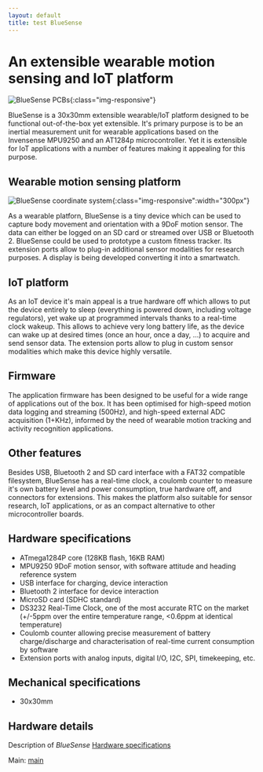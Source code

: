 ```yaml
---
layout: default
title: test BlueSense
---
```



# An extensible wearable motion sensing and IoT platform

![BlueSense PCBs](/assets/img/node_pcb.jpg){:class="img-responsive"}

BlueSense is a 30x30mm extensible wearable/IoT platform designed to be functional out-of-the-box yet extensible. 
It's primary purpose is to be an inertial measurement unit for wearable applications based on the Invensense MPU9250 and an AT1284p microcontroller. 
Yet it is extensible for IoT applications with a number of features making it appealing for this purpose.

## Wearable motion sensing platform

![BlueSense coordinate system](/assets/img/node_axes.jpg){:class="img-responsive":width="300px"}

As a wearable platforn, BlueSense is a tiny device which can be used to capture body movement and orientation with a 9DoF motion sensor. The data can either be logged on an SD card or streamed over USB or Bluetooth 2. BlueSense could be used to prototype a custom fitness tracker. Its extension ports allow to plug-in additional sensor modalities for research purposes. A display is being developed converting it into a smartwatch. 

## IoT platform
As an IoT device it's main appeal is a true hardware off which allows to put the device entirely to sleep (everything is powered down, including voltage regulators), yet wake up at programmed intervals thanks to a real-time clock wakeup. This allows to achieve very long battery life, as the device can wake up at desired times (once an hour, once a day, ...) to acquire and send sensor data. The extension ports allow to plug in custom sensor modalities which make this device highly versatile.

## Firmware
The application firmware has been designed to be useful for a wide range of applications out of the box. It has been optimised for high-speed motion data logging and streaming (500Hz), and high-speed external ADC acquisition (1+KHz), informed by the need of wearable motion tracking and activity recognition applications. 

## Other features
Besides USB, Bluetooth 2 and SD card interface with a FAT32 compatible filesystem, BlueSense has a real-time clock, a coulomb counter to measure it's own battery level and power consumption, true hardware off, and connectors for extensions. This makes the platform also suitable for sensor research, IoT applications, or as an compact alternative to other microcontroller boards.

## Hardware specifications
* ATmega1284P core (128KB flash, 16KB RAM)
* MPU9250 9DoF motion sensor, with software attitude and heading reference system
* USB interface for charging, device interaction
* Bluetooth 2 interface for device interaction
* MicroSD card (SDHC standard)
* DS3232 Real-Time Clock, one of the most accurate RTC on the market (+/-5ppm over the entire temperature range, <0.6ppm at identical temperature)
* Coulomb counter allowing precise measurement of battery charge/discharge and characterisation of real-time current consumption by software
* Extension ports with analog inputs, digital I/O, I2C, SPI, timekeeping, etc.

## Mechanical specifications
* 30x30mm

## Hardware details
<p>Description of <em>BlueSense</em> <a href="hardware">Hardware specifications</a></p>

<p>Main: <a href="main">main</a></p>
